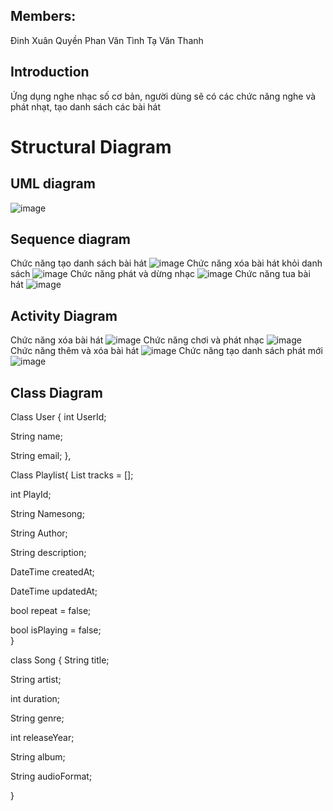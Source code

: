 
## Members:
Đinh Xuân Quyền
Phan Văn Tình
Tạ Văn Thanh
## Introduction
Ứng dụng nghe nhạc số cơ bản, người dùng sẽ có các chức năng nghe và phát nhạt, tạo danh sách các bài hát  
# Structural Diagram
## UML diagram 
![image](https://github.com/user-attachments/assets/e0fc8ef5-aadf-42d5-80b5-761dd3621475)
## Sequence diagram
Chức năng tạo danh sách bài hát
![image](https://github.com/user-attachments/assets/0c4677fa-786f-4ff5-a097-576af32c291b)
Chức năng xóa bài hát khỏi danh sách 
![image](https://github.com/user-attachments/assets/c2fff65b-c83a-4296-8155-0816f8612886)
Chức năng phát và dừng nhạc
![image](https://github.com/user-attachments/assets/4743ffc2-70cc-4391-b5e9-0d8e642d5535)
Chức năng tua bài hát
![image](https://github.com/user-attachments/assets/76ec0265-ceb4-49a1-b016-9dd28dff1cba)



## Activity Diagram
Chức năng xóa bài hát
![image](https://github.com/user-attachments/assets/8c95d73e-b64b-4a24-96b1-b9357b2ea162)
Chức năng chơi và phát nhạc 
![image](https://github.com/user-attachments/assets/b694f21f-3f4e-4fec-b9f5-fe6085938f46)
Chức năng thêm và xóa bài hát 
![image](https://github.com/user-attachments/assets/978f7385-49ed-49a2-9c4d-a3ab1b5686ea)
Chức năng tạo danh sách phát mới
![image](https://github.com/user-attachments/assets/366417d8-5419-4657-9e27-475eb8afbb62)




## Class Diagram

Class User {
  int UserId;
  
  String name;
  
  String email;
},


Class Playlist{
  List<Track> tracks = []; 
  
  int PlayId;
  
  String Namesong;
  
  String Author;
  
  String description;
  
  DateTime createdAt;
  
  DateTime updatedAt;      
  
  bool repeat = false;   
  
  bool isPlaying = false;         
}


class Song {
  String title;         
  
  String artist;   
  
  int duration;    
  
  String genre;    
  
  int releaseYear;   
  
  String album;        
  
  String audioFormat;  
  
  }
